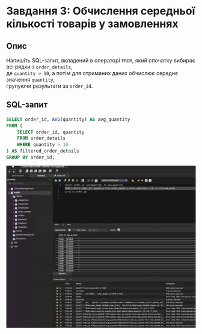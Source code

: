 # Завдання 3: Обчислення середньої кількості товарів у замовленнях

## Опис
Напишіть SQL-запит, вкладений в операторі `FROM`, який спочатку вибирає всі рядки з `order_details`,  
де `quantity > 10`, а потім для отриманих даних обчислює середнє значення `quantity`,  
групуючи результати за `order_id`.

## SQL-запит
```sql
SELECT order_id, AVG(quantity) AS avg_quantity
FROM (
    SELECT order_id, quantity
    FROM order_details
    WHERE quantity > 10
) AS filtered_order_details
GROUP BY order_id;
```
![Результат запиту](images/3.png)